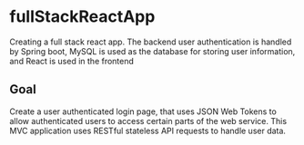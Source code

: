 # fullStackReactApp
Creating a full stack react app. The backend user authentication is handled by Spring boot, MySQL is used as the database for storing user information, and React is used in the frontend
## Goal
Create a user authenticated login page, that uses JSON Web Tokens to allow authenticated users to access certain parts of the web service. This MVC application uses RESTful stateless API requests to handle user data.
